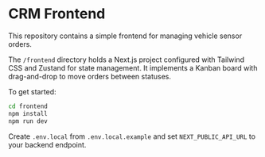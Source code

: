 # CRM Frontend

This repository contains a simple frontend for managing vehicle sensor orders.

The `/frontend` directory holds a Next.js project configured with Tailwind CSS and Zustand for state management. It implements a Kanban board with drag-and-drop to move orders between statuses.

To get started:

```bash
cd frontend
npm install
npm run dev
```

Create `.env.local` from `.env.local.example` and set `NEXT_PUBLIC_API_URL` to your backend endpoint.
